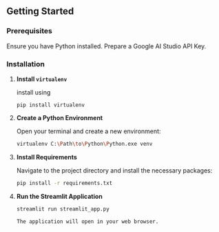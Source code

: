 ## Getting Started

### Prerequisites

Ensure you have Python installed. Prepare a Google AI Studio API Key.

### Installation

1. **Install `virtualenv`**

    install using
    ``` 
    pip install virtualenv
    ```

2.  **Create a Python Environment**

    Open your terminal  and create a new environment:

    ```bash
    virtualenv C:\Path\to\Python\Python.exe venv
    ```

3.  **Install Requirements**

    Navigate to the project directory and install the necessary packages:

    ```bash
    pip install -r requirements.txt
    ```

4.  **Run the Streamlit Application**

    ```bash
    streamlit run streamlit_app.py

    The application will open in your web browser.